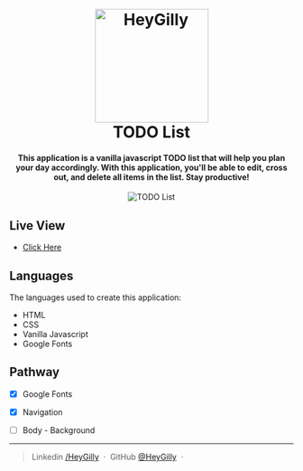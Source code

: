 
<h1 align="center">
  <br>
  <a href="https://www.linkedin.com/in/heygilly">
    <img src="/Users/heygilly/IdeaProjects/Search_Github_User/img/heygilly.png" alt="HeyGilly" width="201">
    </a>
  <br>
  TODO List
  <br>
</h1>

<h4 align="center">
    This application is a vanilla javascript TODO list that will help you plan your day accordingly. With this application, you'll be able to edit, cross out, and delete all items in the list. Stay productive!
</h4>

<div align="center">
<img src="https://placehold.co/600x400" alt="TODO List" align="center">
</div>

## Live View
- <a href="">Click Here</a>

## Languages

The languages used to create this application:
- HTML
- CSS
- Vanilla Javascript
- Google Fonts

## Pathway

* [X] Google Fonts
* [X] Navigation
* [ ] Body - Background
 


---

> Linkedin [/HeyGilly](https://www.linkedin.com/in/heygilly) &nbsp;&middot;&nbsp;
> GitHub [@HeyGilly](https://github.com/HeyGilly) &nbsp;&middot;&nbsp;